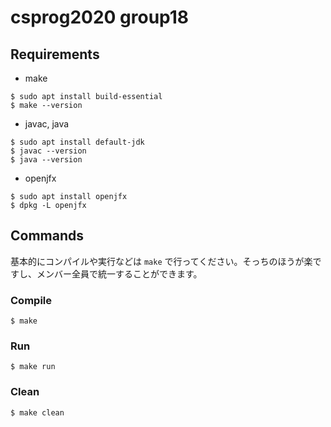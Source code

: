 # csprog2020 group18

## Requirements
+ make
```console
$ sudo apt install build-essential
$ make --version
```

+ javac, java
```console
$ sudo apt install default-jdk
$ javac --version
$ java --version
```

+ openjfx
```console
$ sudo apt install openjfx
$ dpkg -L openjfx
```

## Commands
基本的にコンパイルや実行などは `make` で行ってください。そっちのほうが楽ですし、メンバー全員で統一することができます。
### Compile
```console
$ make
```

### Run
```console
$ make run
```

### Clean
```console
$ make clean
```
